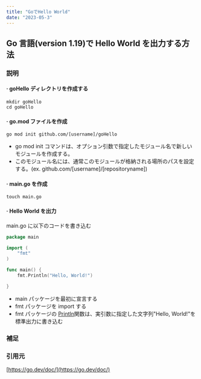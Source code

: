 ```yaml
---
title: "GoでHello World"
date: "2023-05-3"
---
```


## Go 言語(version 1.19)で Hello World を出力する方法

### 説明

#### · goHello ディレクトリを作成する

```
mkdir goHello
cd goHello
```

#### · go.mod ファイルを作成

```
go mod init github.com/[username]/goHello
```

-   go mod init コマンドは、オプション引数で指定したモジュール名で新しいモジュールを作成する。
-   このモジュール名には、通常このモジュールが格納される場所のパスを設定する。(ex. github.com/[username]/[repositoryname])

#### · main.go を作成

```
touch main.go
```

#### · Hello World を出力

main.go に以下のコードを書き込む

```go
package main

import (
	"fmt"
)

func main() {
	fmt.Println("Hello, World!")

}
```

-   main パッケージを最初に宣言する
-   fmt パッケージを import する
-   fmt パッケージの [Println](https://pkg.go.dev/fmt#Println)関数は、実引数に指定した文字列"Hello, World!"を標準出力に書き込む

### 補足

### 引用元

[https://go.dev/doc/](https://go.dev/doc/)
